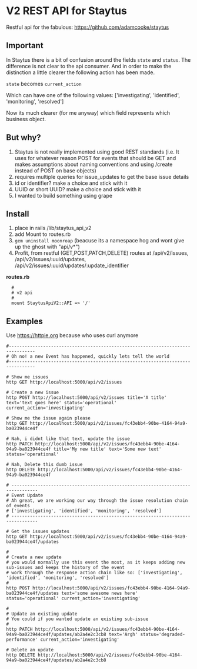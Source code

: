 V2 REST API for Staytus
=======================

Restful api for the fabulous: https://github.com/adamcooke/staytus

Important
---------

In Staytus there is a bit of confusion around the fields `state` and `status`.
The difference is not clear to the api consumer. And in order to make the distinction a little clearer the following action has been made.

`state` becomes `current_action` 

Which can have one of the following values: ['investigating', 'identified', 'monitoring', 'resolved']

Now its much clearer (for me anyway) which field represents which business object.


But why?
--------

1. Staytus is not really implemented using good REST standards (i.e. It uses for whatever reason POST for events that should be GET and makes assumptions about naming conventions and using /create instead of POST on base objects)
2. requires multiple queries for issue_updates to get the base issue details
3. id or identifier? make a choice and stick with it
4. UUID or short UUID? make a choice and stick with it
5. I wanted to build something using grape


Install
-------

1. place in rails /lib/staytus_api_v2
2. add Mount to routes.rb
3. `gem uninstall moonroap` (beacuse its a namespace hog and wont give up the ghost with "api/v*")
3. Profit, from restful (GET,POST,PATCH,DELETE) routes at /api/v2/issues, /api/v2/issues/:uuid/updates, /api/v2/issues/:uuid/updates/:update_identifier


**routes.rb**

```
  #
  # v2 api
  #
  mount StaytusApiV2::API => '/'
```


Examples
--------

Use https://httpie.org because who uses curl anymore


```
#--------------------------------------------------------------------------------
# Oh no! a new Event has happened, quickly lets tell the world
#--------------------------------------------------------------------------------

# Show me issues
http GET http://localhost:5000/api/v2/issues

# Create a new issue
http POST http://localhost:5000/api/v2/issues title='A title' text='text goes here' status='operational' current_action='investigating'

# Show me the issue again please
http GET http://localhost:5000/api/v2/issues/fc43ebb4-90be-4164-94a9-ba023944ce4f

# Nah, i didnt like that text, update the issue
http PATCH http://localhost:5000/api/v2/issues/fc43ebb4-90be-4164-94a9-ba023944ce4f title='My new title' text='Some new text' status='operational'

# Nah, Delete this dumb issue
http DELETE http://localhost:5000/api/v2/issues/fc43ebb4-90be-4164-94a9-ba023944ce4f

# --------------------------------------------------------------------------------
# Event Update
# Ah great, we are working our way through the issue resolution chain of events
# ['investigating', 'identified', 'monitoring', 'resolved']
# --------------------------------------------------------------------------------

# Get the issues updates
http GET http://localhost:5000/api/v2/issues/fc43ebb4-90be-4164-94a9-ba023944ce4f/updates

#
# Create a new update
# you would normally use this event the most, as it keeps adding new sub-issues and keeps the history of the event
# work through the response action chain like so: ['investigating', 'identified', 'monitoring', 'resolved']
#
http POST http://localhost:5000/api/v2/issues/fc43ebb4-90be-4164-94a9-ba023944ce4f/updates text='some awesome news here' status='operational' current_action='investigating'

#
# Update an existing update
# You could if you wanted update an existing sub-issue
#
http PATCH http://localhost:5000/api/v2/issues/fc43ebb4-90be-4164-94a9-ba023944ce4f/updates/ab2a4e2c3cb8 text='Argh' status='degraded-performance' current_action='investigating'

# Delete an update
http DELETE http://localhost:5000/api/v2/issues/fc43ebb4-90be-4164-94a9-ba023944ce4f/updates/ab2a4e2c3cb8
```